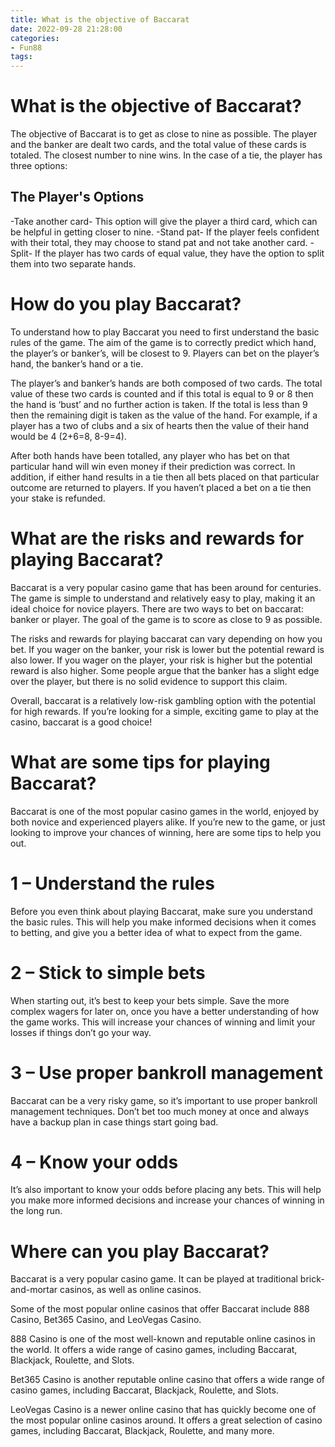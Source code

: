 ```yaml
---
title: What is the objective of Baccarat
date: 2022-09-28 21:28:00
categories:
- Fun88
tags:
---
```



#  What is the objective of Baccarat?

The objective of Baccarat is to get as close to nine as possible. The player and the banker are dealt two cards, and the total value of these cards is totaled. The closest number to nine wins. In the case of a tie, the player has three options: 

## The Player's Options

-Take another card- This option will give the player a third card, which can be helpful in getting closer to nine. 
-Stand pat- If the player feels confident with their total, they may choose to stand pat and not take another card. 
-Split- If the player has two cards of equal value, they have the option to split them into two separate hands.

#  How do you play Baccarat?

To understand how to play Baccarat you need to first understand the basic rules of the game. The aim of the game is to correctly predict which hand, the player’s or banker’s, will be closest to 9. Players can bet on the player’s hand, the banker’s hand or a tie.

The player’s and banker’s hands are both composed of two cards. The total value of these two cards is counted and if this total is equal to 9 or 8 then the hand is ‘bust’ and no further action is taken. If the total is less than 9 then the remaining digit is taken as the value of the hand. For example, if a player has a two of clubs and a six of hearts then the value of their hand would be 4 (2+6=8, 8-9=4).

After both hands have been totalled, any player who has bet on that particular hand will win even money if their prediction was correct. In addition, if either hand results in a tie then all bets placed on that particular outcome are returned to players. If you haven’t placed a bet on a tie then your stake is refunded.

#  What are the risks and rewards for playing Baccarat?

Baccarat is a very popular casino game that has been around for centuries. The game is simple to understand and relatively easy to play, making it an ideal choice for novice players. There are two ways to bet on baccarat: banker or player. The goal of the game is to score as close to 9 as possible.

The risks and rewards for playing baccarat can vary depending on how you bet. If you wager on the banker, your risk is lower but the potential reward is also lower. If you wager on the player, your risk is higher but the potential reward is also higher. Some people argue that the banker has a slight edge over the player, but there is no solid evidence to support this claim.

Overall, baccarat is a relatively low-risk gambling option with the potential for high rewards. If you’re looking for a simple, exciting game to play at the casino, baccarat is a good choice!

#  What are some tips for playing Baccarat?

Baccarat is one of the most popular casino games in the world, enjoyed by both novice and experienced players alike. If you’re new to the game, or just looking to improve your chances of winning, here are some tips to help you out.

# 1 – Understand the rules

Before you even think about playing Baccarat, make sure you understand the basic rules. This will help you make informed decisions when it comes to betting, and give you a better idea of what to expect from the game.

# 2 – Stick to simple bets

When starting out, it’s best to keep your bets simple. Save the more complex wagers for later on, once you have a better understanding of how the game works. This will increase your chances of winning and limit your losses if things don’t go your way.

# 3 – Use proper bankroll management

Baccarat can be a very risky game, so it’s important to use proper bankroll management techniques. Don’t bet too much money at once and always have a backup plan in case things start going bad.

# 4 – Know your odds

It’s also important to know your odds before placing any bets. This will help you make more informed decisions and increase your chances of winning in the long run.

#  Where can you play Baccarat?

Baccarat is a very popular casino game. It can be played at traditional brick-and-mortar casinos, as well as online casinos.

Some of the most popular online casinos that offer Baccarat include 888 Casino, Bet365 Casino, and LeoVegas Casino.

888 Casino is one of the most well-known and reputable online casinos in the world. It offers a wide range of casino games, including Baccarat, Blackjack, Roulette, and Slots.

Bet365 Casino is another reputable online casino that offers a wide range of casino games, including Baccarat, Blackjack, Roulette, and Slots.

LeoVegas Casino is a newer online casino that has quickly become one of the most popular online casinos around. It offers a great selection of casino games, including Baccarat, Blackjack, Roulette, and many more.